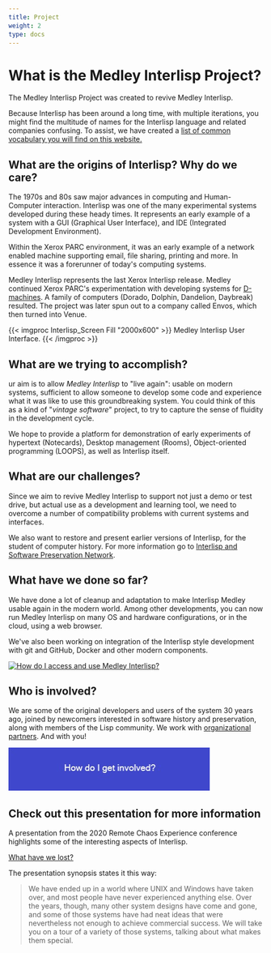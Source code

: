 ```yaml
---
title: Project
weight: 2
type: docs
---
```

# What is the Medley Interlisp Project?

The Medley Interlisp Project was created to revive Medley Interlisp. 

Because Interlisp has been around a long time, with multiple iterations, you might find the multitude of names for the Interlisp language and related companies confusing. To assist, we have created a <a href=project/vocabulary> list of common vocabulary you will find on this website.</a>

## What are the origins of Interlisp? Why do we care?

The 1970s and 80s saw major advances in computing and Human-Computer interaction.  Interlisp was one of the many experimental systems developed during these heady times.  It represents an early example of a system with a GUI (Graphical User Interface), and IDE (Integrated Development Environment). 

Within the Xerox PARC environment, it was an early example of a network enabled machine supporting email, file sharing, printing and more.  In essence it was a forerunner of today's computing systems.

Medley Interlisp represents the last Xerox Interlisp release.  Medley continued Xerox PARC's experimentation with developing systems for [D-machines](http://www.bitsavers.org/pdf/xerox/parc/Exploring_the_Ethernet_with_Mouse_and_Keyboard_May81.pdf). A family of computers (Dorado, Dolphin, Dandelion, Daybreak) resulted. The project was later spun out to a company called Envos, which then turned into Venue.

{{< imgproc Interlisp_Screen Fill "2000x600" >}} Medley Interlisp User Interface. {{< /imgproc >}}

## What are we trying to accomplish?

ur aim is to allow *Medley Interlisp* to "live again": usable on modern systems, sufficient to allow someone to develop some code and experience what it was like to use this groundbreaking system. You could think of this as a kind of "*vintage software*" project, to try to capture the sense of fluidity in the development cycle. 

We hope to provide a platform for demonstration of early experiments of hypertext (Notecards), Desktop management (Rooms), Object-oriented programming (LOOPS), as well as Interlisp itself.

## What are our challenges?

Since we aim to revive Medley Interlisp to support not just a demo or test drive, but actual use as a development and learning tool, we need to overcome a number of compatibility problems with current systems and interfaces.

We also want to restore and present earlier versions of Interlisp, for the student of computer history. For more information go to [Interlisp and Software Preservation Network](https://www.softwarepreservationnetwork.org/Interlisp/).

## What have we done so far?

We have done a lot of cleanup and adaptation to make Interlisp Medley usable again in the modern world. Among other developments, you can now run Medley Interlisp on many OS and hardware configurations, or in the cloud, using a web browser. 

We've also been working on integration of the Interlisp style development with git and GitHub, Docker and other modern components.

<a href=using>
  <img src="Graphics/How do I access and use Medley Interlisp.jpg"
  alt="How do I access and use Medley Interlisp?" > </a>
<p></p>


## Who is involved?

We are some of the original developers and users of the system 30 years ago, joined by newcomers interested in software history and preservation, along with members of the Lisp community. We work with [organizational partners](about/partners). And with you! 

<a href=Other/getInvolved>
  <img src="Graphics/How do I get involved.jpg"
  alt="How do I get involved?" > </a>
<p></p>

## Check out this presentation for more information

A presentation from the 2020 Remote Chaos Experience conference highlights some of the interesting aspects of Interlisp.  

[What have we lost?](https://www.youtube.com/watch?v=7RNbIEJvjUA&t=841s)  

The presentation synopsis states it this way:
> We have ended up in a world where UNIX and Windows have taken over, and most people have never experienced anything else. Over the years, though, many other system designs have come and gone, and some of those systems have had neat ideas that were nevertheless not enough to achieve commercial success. We will take you on a tour of a variety of those systems, talking about what makes them special.
